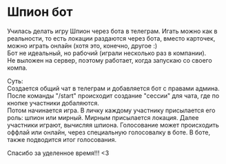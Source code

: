 # Шпион бот

Училась делать игру Шпион через бота в телеграм. Игать можно как в реальности, то есть локации раздаются через бота, вместо карточек, можно играть онлайн (хотя это, конечно, другое :)   
Бот не идеальный, но рабочий (играли несколько раз в компании).  
Не выложен на сервер, поэтому работает, когда запускаю со своего компа.


Суть:  
Создается общий чат в телеграм и добавляется бот с правами админа.  
После команды "/start" происходит создание "сессии" для чата, где по кнопке участники добаляются.   
Потом начинается игра. В личку каждому участнику присылается его роль: шпион или мирный. Мирным присылается локация.
Далее участники играют, вычисляя шпиона.
Голосование может происходить оффлай или онлайн, через специальную голосовалку в боте. В боте, также подводится итог голосования.

Спасибо за уделенное время!!! <З
